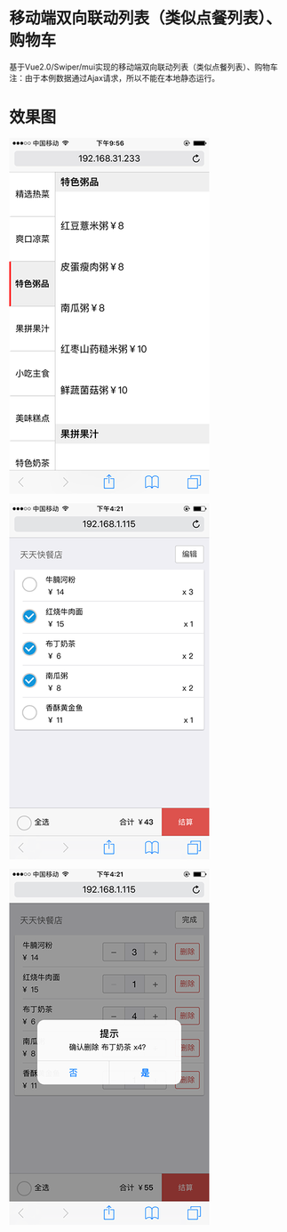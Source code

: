 # 移动端双向联动列表（类似点餐列表）、购物车  
基于Vue2.0/Swiper/mui实现的移动端双向联动列表（类似点餐列表）、购物车  
注：由于本例数据通过Ajax请求，所以不能在本地静态运行。  

# 效果图  
![Demo](https://raw.githubusercontent.com/inJonathan/imagestore/master/IMG_0737.PNG)  


![Demo](https://raw.githubusercontent.com/inJonathan/imagestore/master/IMG_0739.PNG)  


![Demo](https://raw.githubusercontent.com/inJonathan/imagestore/master/IMG_0740.PNG)
